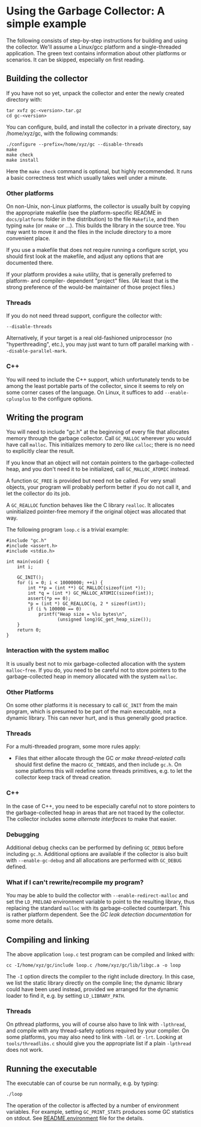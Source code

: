 # Using the Garbage Collector: A simple example

The following consists of step-by-step instructions for building and using the
collector. We'll assume a Linux/gcc platform and a single-threaded
application. The green text contains information about other platforms
or scenarios. It can be skipped, especially on first reading.

## Building the collector

If you have not so yet, unpack the collector and enter the newly created
directory with:


    tar xvfz gc-<version>.tar.gz
    cd gc-<version>


You can configure, build, and install the collector in a private directory,
say /home/xyz/gc, with the following commands:


    ./configure --prefix=/home/xyz/gc --disable-threads
    make
    make check
    make install


Here the `make check` command is optional, but highly recommended. It runs
a basic correctness test which usually takes well under a minute.

### Other platforms

On non-Unix, non-Linux platforms, the collector is usually built by copying
the appropriate makefile (see the platform-specific README in `docs/platforms`
folder in the distribution) to the file `Makefile`, and then typing `make` (or
`nmake` or ...). This builds the library in the source tree. You may want
to move it and the files in the include directory to a more convenient place.

If you use a makefile that does not require running a configure script, you
should first look at the makefile, and adjust any options that are documented
there.

If your platform provides a `make` utility, that is generally preferred
to platform- and compiler- dependent "project" files. (At least that is the
strong preference of the would-be maintainer of those project files.)

### Threads

If you do not need thread support, configure the collector with:


    --disable-threads


Alternatively, if your target is a real old-fashioned uniprocessor (no
"hyperthreading", etc.), you may just want to turn off parallel marking with
`--disable-parallel-mark`.

### C++

You will need to include the C++ support, which unfortunately tends to be
among the least portable parts of the collector, since it seems to rely
on some corner cases of the language. On Linux, it suffices to add
`--enable-cplusplus` to the configure options.

## Writing the program

You will need to include "gc.h" at the beginning of every file that allocates
memory through the garbage collector. Call `GC_MALLOC` wherever you would have
call `malloc`. This initializes memory to zero like `calloc`; there is no need
to explicitly clear the result.

If you know that an object will not contain pointers to the garbage-collected
heap, and you don't need it to be initialized, call `GC_MALLOC_ATOMIC`
instead.

A function `GC_FREE` is provided but need not be called. For very small
objects, your program will probably perform better if you do not call it, and
let the collector do its job.

A `GC_REALLOC` function behaves like the C library `realloc`. It allocates
uninitialized pointer-free memory if the original object was allocated that
way.

The following program `loop.c` is a trivial example:


    #include "gc.h"
    #include <assert.h>
    #include <stdio.h>

    int main(void) {
        int i;

        GC_INIT();
        for (i = 0; i < 10000000; ++i) {
            int **p = (int **) GC_MALLOC(sizeof(int *));
            int *q = (int *) GC_MALLOC_ATOMIC(sizeof(int));
            assert(*p == 0);
            *p = (int *) GC_REALLOC(q, 2 * sizeof(int));
            if (i % 100000 == 0)
                printf("Heap size = %lu bytes\n",
                       (unsigned long)GC_get_heap_size());
        }
        return 0;
    }


### Interaction with the system malloc

It is usually best not to mix garbage-collected allocation with the system
`malloc`-`free`. If you do, you need to be careful not to store pointers
to the garbage-collected heap in memory allocated with the system `malloc`.

### Other Platforms

On some other platforms it is necessary to call `GC_INIT` from the main
program, which is presumed to be part of the main executable, not a dynamic
library. This can never hurt, and is thus generally good practice.

### Threads

For a multi-threaded program, some more rules apply:

  * Files that either allocate through the GC _or make thread-related calls_
  should first define the macro `GC_THREADS`, and then include `gc.h`. On some
  platforms this will redefine some threads primitives, e.g. to let the
  collector keep track of thread creation.

### C++

In the case of C++, you need to be especially careful not to store pointers
to the garbage-collected heap in areas that are not traced by the collector.
The collector includes some _alternate interfaces_ to make that easier.

### Debugging

Additional debug checks can be performed by defining `GC_DEBUG` before
including `gc.h`. Additional options are available if the collector is also
built with `--enable-gc-debug` and all allocations are performed with
`GC_DEBUG` defined.

### What if I can't rewrite/recompile my program?

You may be able to build the collector with `--enable-redirect-malloc` and set
the `LD_PRELOAD` environment variable to point to the resulting library, thus
replacing the standard `malloc` with its garbage-collected counterpart. This
is rather platform dependent. See the _GC leak detection documentation_ for
some more details.

## Compiling and linking

The above application `loop.c` test program can be compiled and linked with:


    cc -I/home/xyz/gc/include loop.c /home/xyz/gc/lib/libgc.a -o loop


The `-I` option directs the compiler to the right include directory. In this
case, we list the static library directly on the compile line; the dynamic
library could have been used instead, provided we arranged for the dynamic
loader to find it, e.g. by setting `LD_LIBRARY_PATH`.

### Threads

On pthread platforms, you will of course also have to link with `-lpthread`,
and compile with any thread-safety options required by your compiler. On some
platforms, you may also need to link with `-ldl` or `-lrt`. Looking
at `tools/threadlibs.c` should give you the appropriate list if a plain
`-lpthread` does not work.

## Running the executable

The executable can of course be run normally, e.g. by typing:


    ./loop


The operation of the collector is affected by a number of environment
variables. For example, setting `GC_PRINT_STATS` produces some GC statistics
on stdout. See [README.environment](README.environment) file for the details.
